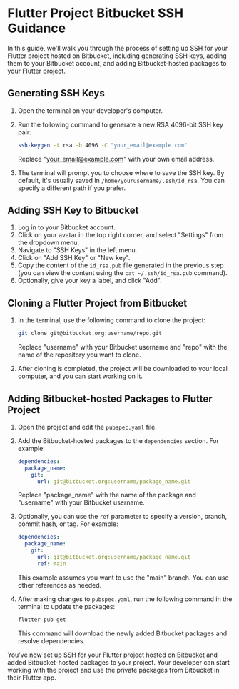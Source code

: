 # Flutter Project Bitbucket SSH Guidance

In this guide, we'll walk you through the process of setting up SSH for your Flutter project hosted on Bitbucket, including generating SSH keys, adding them to your Bitbucket account, and adding Bitbucket-hosted packages to your Flutter project.

## Generating SSH Keys

1. Open the terminal on your developer's computer.
2. Run the following command to generate a new RSA 4096-bit SSH key pair:

   ```bash
   ssh-keygen -t rsa -b 4096 -C "your_email@example.com"
   ```

   Replace "<your_email@example.com>" with your own email address.
3. The terminal will prompt you to choose where to save the SSH key. By default, it's usually saved in `/home/yourusername/.ssh/id_rsa`. You can specify a different path if you prefer.

## Adding SSH Key to Bitbucket

1. Log in to your Bitbucket account.
2. Click on your avatar in the top right corner, and select "Settings" from the dropdown menu.
3. Navigate to "SSH Keys" in the left menu.
4. Click on "Add SSH Key" or "New key".
5. Copy the content of the `id_rsa.pub` file generated in the previous step (you can view the content using the `cat ~/.ssh/id_rsa.pub` command).
6. Optionally, give your key a label, and click "Add".

## Cloning a Flutter Project from Bitbucket

1. In the terminal, use the following command to clone the project:

   ```bash
   git clone git@bitbucket.org:username/repo.git
   ```

   Replace "username" with your Bitbucket username and "repo" with the name of the repository you want to clone.
2. After cloning is completed, the project will be downloaded to your local computer, and you can start working on it.

## Adding Bitbucket-hosted Packages to Flutter Project

1. Open the project and edit the `pubspec.yaml` file.
2. Add the Bitbucket-hosted packages to the `dependencies` section. For example:

   ```yaml
   dependencies:
     package_name:
       git:
         url: git@bitbucket.org:username/package_name.git
   ```

   Replace "package_name" with the name of the package and "username" with your Bitbucket username.
3. Optionally, you can use the `ref` parameter to specify a version, branch, commit hash, or tag. For example:

   ```yaml
   dependencies:
     package_name:
       git:
         url: git@bitbucket.org:username/package_name.git
         ref: main
   ```

   This example assumes you want to use the "main" branch. You can use other references as needed.
4. After making changes to `pubspec.yaml`, run the following command in the terminal to update the packages:

   ```bash
   flutter pub get
   ```

   This command will download the newly added Bitbucket packages and resolve dependencies.

You've now set up SSH for your Flutter project hosted on Bitbucket and added Bitbucket-hosted packages to your project. Your developer can start working with the project and use the private packages from Bitbucket in their Flutter app.
